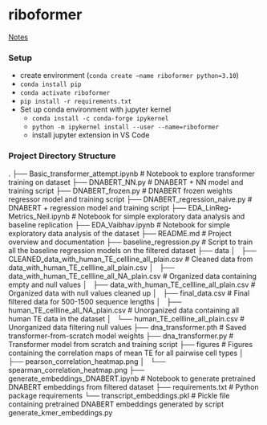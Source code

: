 # riboformer

[Notes](https://docs.google.com/document/d/1EFYa5CW8N_3Y37szdR6jABegmJxG6Zz35qneyN1aUqM/edit?usp=sharing)

### Setup
- create environment (`conda create —name riboformer python=3.10`)
- `conda install pip`
- `conda activate riboformer`
- `pip install -r requirements.txt`
- Set up conda environment with jupyter kernel
    - `conda install -c conda-forge ipykernel`
    - `python -m ipykernel install --user --name=riboformer`
    - install jupyter extension in VS Code

### Project Directory Structure


.
├── Basic_transformer_attempt.ipynb # Notebook to explore transformer training on dataset
├── DNABERT_NN.py # DNABERT + NN model and training script
├── DNABERT_frozen.py # DNABERT frozen weights regressor model and training script
├── DNABERT_regression_naive.py # DNABERT + regression model and training script
├── EDA_LinReg-Metrics_Neil.ipynb # Notebook for simple exploratory data analysis and baseline replication
├── EDA_Vaibhav.ipynb # Notebook for simple exploratory data analysis of the dataset
├── README.md # Project overview and documentation
├── baseline_regression.py # Script to train all the baseline regression models on the filtered dataset
├── data
│   ├── CLEANED_data_with_human_TE_cellline_all_plain.csv # Cleaned data from data_with_human_TE_cellline_all_plain.csv
│   ├── data_with_human_TE_cellline_all_NA_plain.csv # Organized data containing empty and null values
│   ├── data_with_human_TE_cellline_all_plain.csv # Organized data with null values cleaned up
│   ├── final_data.csv # Final filtered data for 500-1500 sequence lengths
│   ├── human_TE_cellline_all_NA_plain.csv # Unorganized data containing all human TE data in the dataset
│   └── human_TE_cellline_all_plain.csv # Unorganized data filtering null values
├── dna_transformer.pth # Saved transformer-from-scratch model weights
├── dna_transformer.py # Transformer model from scratch and training script
├── figures # Figures containing the correlation maps of mean TE for all pairwise cell types
│   ├── pearson_correlation_heatmap.png
│   └── spearman_correlation_heatmap.png
├── generate_embeddings_DNABERT.ipynb # Notebook to generate pretrained DNABERT embeddings from filtered dataset
├── requirements.txt # Python package requirements
└── transcript_embeddings.pkl # Pickle file containing pretrained DNABERT embeddings generated by script generate_kmer_embeddings.py